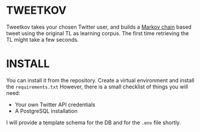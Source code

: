 # TWEETKOV

Tweetkov takes your chosen Twitter user, and builds a [Markov chain](https://en.wikipedia.org/wiki/Markov_chain) based tweet using the original TL as learning corpus. The first time retrieving the TL might take a few seconds.

# INSTALL

You can install it from the repository. Create a virtual environment and install the `requirements.txt` However, there is a small checklist of things you will need: 

- Your own Twitter API credentials
- A PostgreSQL installation

I will provide a template schema for the DB and for the `.env` file shortly. 



